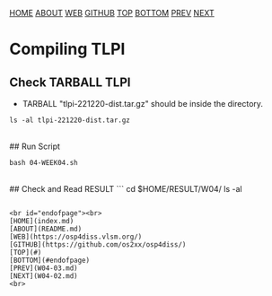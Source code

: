 ---
---
[HOME](index.md)
[ABOUT](README.md)
[WEB](https://osp4diss.vlsm.org/)
[GITHUB](https://github.com/os2xx/osp4diss/)
[TOP](#)
[BOTTOM](#endofpage)
[PREV](W04-03.md)
[NEXT](W04-02.md)

# Compiling TLPI
## Check TARBALL TLPI 

* TARBALL "tlpi-221220-dist.tar.gz" should be inside the directory.

```
ls -al tlpi-221220-dist.tar.gz

```

<br id="idx02">
## Run Script

```
bash 04-WEEK04.sh

```

<br id="idx03">
## Check and Read RESULT
```
cd $HOME/RESULT/W04/
ls -al

```

<br id="endofpage"><br>
[HOME](index.md)
[ABOUT](README.md)
[WEB](https://osp4diss.vlsm.org/)
[GITHUB](https://github.com/os2xx/osp4diss/)
[TOP](#)
[BOTTOM](#endofpage)
[PREV](W04-03.md)
[NEXT](W04-02.md)
<br>

